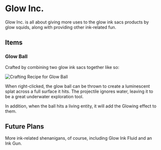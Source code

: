 # Glow Inc.
Glow Inc. is all about giving more uses to the glow ink sacs products by glow squids, along with providing other ink-related fun.

## Items
### **Glow Ball**

Crafted by combining two glow ink sacs together like so:

![Crafting Recipe for Glow Ball](https://i.imgur.com/CKVQSlR.png)

When right-clicked, the glow ball can be thrown to create a luminescent splat across a full surface it hits. The projectile ignores water, leaving it to be a great underwater exploration tool.

In addition, when the ball hits a living entity, it will add the Glowing effect to them.

## Future Plans
More ink-related shenanigans, of course, including Glow Ink Fluid and an Ink Gun.